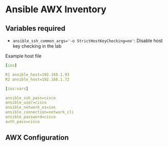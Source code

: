 # Ansible AWX Inventory

## Variables required

- `ansible_ssh_common_args='-o StrictHostKeyChecking=no'`: Disable host key checking in the lab 

Example host file

```yaml
[ios]

R1 ansible_host=192.168.1.93
R2 ansible_host=192.168.1.72

[ios:vars]

ansible_ssh_pass=cisco
ansible_user=cisco
ansible_network_os=ios
ansible_connection=network_cli
ansible_password=cisco
auth_pass=cisco

```

## AWX Configuration


